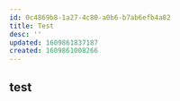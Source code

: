 ```yaml
---
id: 0c4869b8-1a27-4c80-a0b6-b7ab6efb4a82
title: Test
desc: ''
updated: 1609861837187
created: 1609861008266
---
```


## test